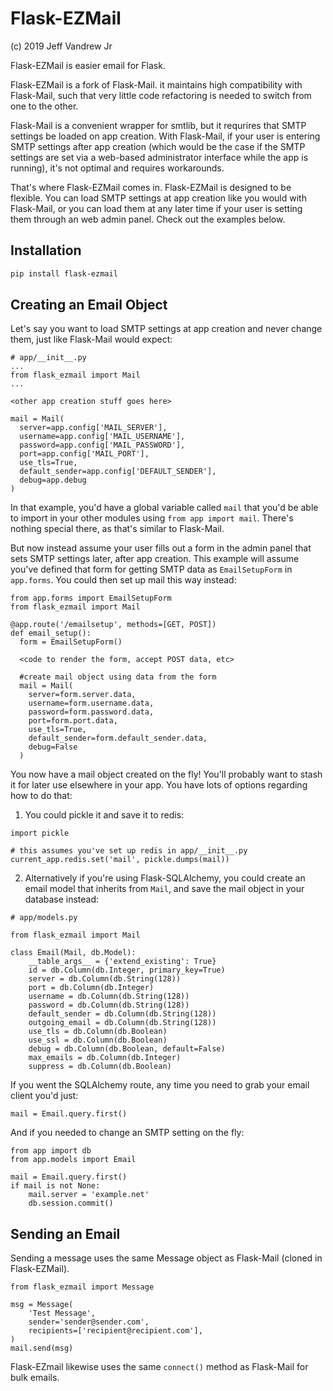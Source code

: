 # Flask-EZMail

(c) 2019 Jeff Vandrew Jr

Flask-EZMail is easier email for Flask. 

Flask-EZMail is a fork of Flask-Mail. it maintains high compatibility with Flask-Mail, such that very little code refactoring is needed to switch from one to the other.

Flask-Mail is a convenient wrapper for smtlib, but it requrires that SMTP settings be loaded on app creation. With Flask-Mail, if your user is entering SMTP settings after app creation (which would be the case if the SMTP settings are set via a web-based administrator interface while the app is running), it's not optimal and requires workarounds.

That's where Flask-EZMail comes in. Flask-EZMail is designed to be flexible. You can load SMTP settings at app creation like you would with Flask-Mail, or you can load them at any later time if your user is setting them through an web admin panel. Check out the examples below.

## Installation
```bash
pip install flask-ezmail
```

## Creating an Email Object

Let's say you want to load SMTP settings at app creation and never change them, just like Flask-Mail would expect:
```python3
# app/__init__.py
...
from flask_ezmail import Mail
...

<other app creation stuff goes here>

mail = Mail(
  server=app.config['MAIL_SERVER'],
  username=app.config['MAIL_USERNAME'],
  password=app.config['MAIL_PASSWORD'],
  port=app.config['MAIL_PORT'],
  use_tls=True,
  default_sender=app.config['DEFAULT_SENDER'],
  debug=app.debug
)
```

In that example, you'd have a global variable called `mail` that you'd be able to import in your other modules using `from app import mail`. There's nothing special there, as that's similar to Flask-Mail. 

But now instead assume your user fills out a form in the admin panel that sets SMTP settings later, after app creation. This example will assume you've defined that form for getting SMTP data as `EmailSetupForm` in `app.forms`. You could then set up mail this way instead:

```python3
from app.forms import EmailSetupForm
from flask_ezmail import Mail

@app.route('/emailsetup', methods=[GET, POST])
def email_setup():
  form = EmailSetupForm()
  
  <code to render the form, accept POST data, etc>

  #create mail object using data from the form
  mail = Mail(
    server=form.server.data,
    username=form.username.data,
    password=form.password.data,
    port=form.port.data,
    use_tls=True,
    default_sender=form.default_sender.data,
    debug=False
  )
```
You now have a mail object created on the fly! You'll probably want to stash it for later use elsewhere in your app. You have lots of options regarding how to do that:

1. You could pickle it and save it to redis:
```python3
import pickle

# this assumes you've set up redis in app/__init__.py
current_app.redis.set('mail', pickle.dumps(mail))
```
2. Alternatively if you're using Flask-SQLAlchemy, you could create an email model that inherits from `Mail`, and save the mail object in your database instead:
```python3
# app/models.py

from flask_ezmail import Mail

class Email(Mail, db.Model):
    __table_args__ = {'extend_existing': True}
    id = db.Column(db.Integer, primary_key=True)
    server = db.Column(db.String(128))
    port = db.Column(db.Integer)
    username = db.Column(db.String(128))
    password = db.Column(db.String(128))
    default_sender = db.Column(db.String(128))
    outgoing_email = db.Column(db.String(128))
    use_tls = db.Column(db.Boolean)
    use_ssl = db.Column(db.Boolean)
    debug = db.Column(db.Boolean, default=False)
    max_emails = db.Column(db.Integer)
    suppress = db.Column(db.Boolean)
```
If you went the SQLAlchemy route, any time you need to grab your email client you'd just:
```python3
mail = Email.query.first()
```
And if you needed to change an SMTP setting on the fly:
```python3
from app import db
from app.models import Email

mail = Email.query.first()
if mail is not None:
    mail.server = 'example.net'
    db.session.commit()
```

## Sending an Email
Sending a message uses the same Message object as Flask-Mail (cloned in Flask-EZMail).
```python3
from flask_ezmail import Message

msg = Message(
    'Test Message',
    sender='sender@sender.com',
    recipients=['recipient@recipient.com'],
)
mail.send(msg)
```
Flask-EZmail likewise uses the same `connect()` method as Flask-Mail for bulk emails.
